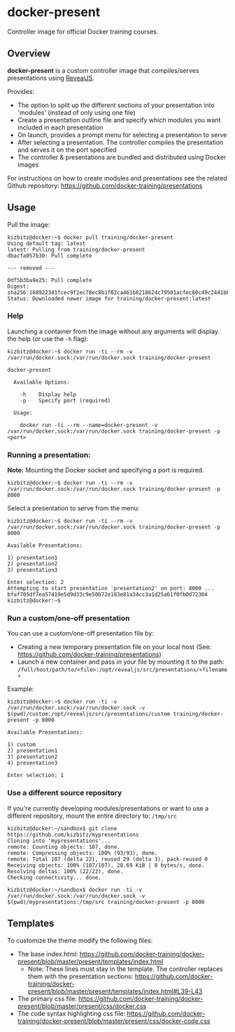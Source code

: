 # docker-present

Controller image for official Docker training courses.

## Overview

**docker-present** is a custom controller image that compiles/serves presentations using [RevealJS](https://github.com/hakimel/reveal.js/).

Provides:

- The option to split up the different sections of your presentation into 'modules' (instead of only using one file)
- Create a presentation outline file and specify which modules you want included in each presentation
- On launch, provides a prompt menu for selecting a presentation to serve
- After selecting a presentation. The controller compiles the presentation and serves it on the port specified
- The controller & presentations are bundled and distributed using Docker images

For instructions on how to create modules and presentations see the related Github repository: https://github.com/docker-training/presentations

## Usage

Pull the image:

```
kizbitz@docker:~$ docker pull training/docker-present
Using default tag: latest
latest: Pulling from training/docker-present
dbacfa057b30: Pull complete

--- removed ---

0df5b3ba9e25: Pull complete
Digest: sha256:168922341fcec9f2ec78ec8b1f62ca461b8218624c79501acfec80c49c2441bb
Status: Downloaded newer image for training/docker-present:latest
```

### Help

Launching a container from the image without any arguments will display the help (or use the `-h` flag):

```
kizbitz@docker:~$ docker run -ti --rm -v /var/run/docker.sock:/var/run/docker.sock training/docker-present

docker-present

  Available Options:

    -h    Display help
    -p    Specify port (required)

  Usage:

    docker run -ti --rm --name=docker-present -v /var/run/docker.sock:/var/run/docker.sock training/docker-present -p <port>
```

### Running a presentation:

**Note:** Mounting the Docker socket and specifying a port is required.

```
kizbitz@docker:~$ docker run -ti --rm -v /var/run/docker.sock:/var/run/docker.sock training/docker-present -p 8000
```

Select a presentation to serve from the menu:

```
kizbitz@docker:~$ docker run -ti --rm -v /var/run/docker.sock:/var/run/docker.sock training/docker-present -p 8000

Available Presentations:

1) presentation1
2) presentation2
3) presentation3

Enter selection: 2
Attempting to start presentation 'presentation2' on port: 8000 ...
bfaf705df7ea57419e5d9d33c9e50b72e183e81a34cc3a1d25a61f0fb0d72304
kizbitz@docker:~$
```

### Run a custom/one-off presentation

You can use a custom/one-off presentation file by:

- Creating a new temporary presentation file on your local host (See: https://github.com/docker-training/presentations)
- Launch a new container and pass in your file by mounting it to the path: `/full/host/path/to/<file>:/opt/revealjs/src/presentations/<filename>`

Example:

```
kizbitz@docker:~$ docker run -ti -v /var/run/docker.sock:/var/run/docker.sock -v $(pwd)/custom:/opt/revealjs/src/presentations/custom training/docker-present -p 8000

Available Presentations:

1) custom
2) presentation1
3) presentation2
4) presentation3

Enter selection: 1
```

### Use a different source repository

If you're currently developing modules/presentations or want to use a different repository, mount the entire directory to: `/tmp/src`

```
kizbitz@docker:~/sandbox$ git clone https://github.com/kizbitz/mypresentations
Cloning into 'mypresentations'...
remote: Counting objects: 107, done.
remote: Compressing objects: 100% (93/93), done.
remote: Total 107 (delta 22), reused 29 (delta 3), pack-reused 0
Receiving objects: 100% (107/107), 28.69 KiB | 0 bytes/s, done.
Resolving deltas: 100% (22/22), done.
Checking connectivity... done.

kizbitz@docker:~/sandbox$ docker run -ti -v /var/run/docker.sock:/var/run/docker.sock -v $(pwd)/mypresentations:/tmp/src training/docker-present -p 8000
```


## Templates

To customize the theme modify the following files:

- The base index.html: https://github.com/docker-training/docker-present/blob/master/present/templates/index.html
  - Note: These lines must stay in the template. The controller replaces them with the presentation sections: https://github.com/docker-training/docker-present/blob/master/present/templates/index.html#L39-L43
- The primary css file: https://github.com/docker-training/docker-present/blob/master/present/css/docker.css
- The code syntax highlighting css file: https://github.com/docker-training/docker-present/blob/master/present/css/docker-code.css